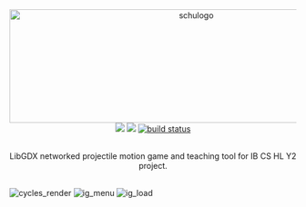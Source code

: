 
<div align="center">
  <a href="https://github.com/pocketrice/Schucannons">
      <img src="https://github.com/PocketRice/Schucannons/assets/79682953/41a43171-36bf-45ae-bd13-5819a573a13d" alt="schulogo" height=200 width=640>
  </a>
</div>
  <div align="center">
<a href="https://github.com/pocketrice/Schucannons/graphs/contributors" alt="Contributors">
        <img src="https://img.shields.io/github/contributors/pocketrice/Schucannons" /></a>
<a href="https://github.com/pocketrice/Schucannons/pulse" alt="Activity">
        <img src="https://img.shields.io/github/commit-activity/m/pocketrice/Schucannons" /></a>
    <a href="https://circleci.com/gh/pocketrice/Schucannons/tree/master">
        <img src="https://img.shields.io/circleci/project/github/pocketrice/Schucannons/master" alt="build status"></a>
</div>

<p align="center">
  <br>
LibGDX networked projectile motion game and teaching tool for IB CS HL Y2 project.
  <br><br>


![cycles_render](https://github.com/PocketRice/Schucannons/assets/79682953/3d182703-4fb2-4330-b22d-5b84f8dfde0c)
![ig_menu](https://github.com/PocketRice/Schucannons/assets/79682953/e3070efd-838f-4280-b7c2-4b3daf5050de)
![ig_load](https://github.com/PocketRice/Schucannons/assets/79682953/d3e56eef-448b-4f73-bc20-6a2fef394993)

